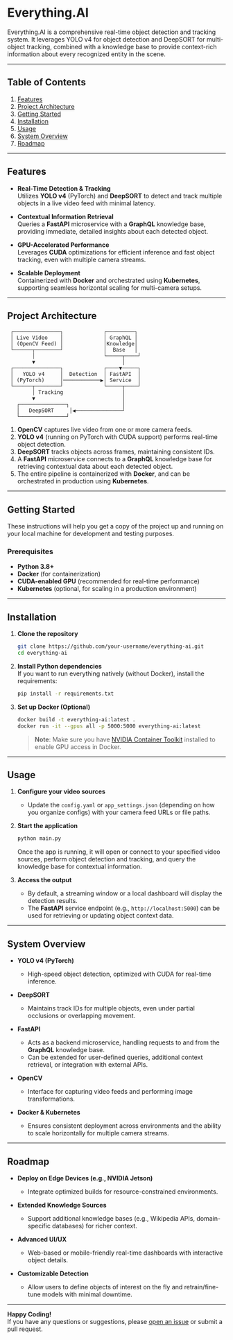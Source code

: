 # Everything.AI
 Everything.AI is a comprehensive real-time object detection and tracking system. It leverages YOLO v4 for object detection and DeepSORT for multi-object tracking, combined with a knowledge base to provide context-rich information about every recognized entity in the scene.

---

## Table of Contents
1. [Features](#features)  
2. [Project Architecture](#project-architecture)  
3. [Getting Started](#getting-started)  
4. [Installation](#installation)  
5. [Usage](#usage)  
6. [System Overview](#system-overview)  
7. [Roadmap](#roadmap)  

---

## Features
- **Real-Time Detection & Tracking**  
  Utilizes **YOLO v4** (PyTorch) and **DeepSORT** to detect and track multiple objects in a live video feed with minimal latency.

- **Contextual Information Retrieval**  
  Queries a **FastAPI** microservice with a **GraphQL** knowledge base, providing immediate, detailed insights about each detected object.

- **GPU-Accelerated Performance**  
  Leverages **CUDA** optimizations for efficient inference and fast object tracking, even with multiple camera streams.

- **Scalable Deployment**  
  Containerized with **Docker** and orchestrated using **Kubernetes**, supporting seamless horizontal scaling for multi-camera setups.

---

## Project Architecture
```
 ┌───────────────┐             ┌─────────┐
 │ Live Video    │             │ GraphQL │
 │ (OpenCV Feed) │             │Knowledge│
 └──────┬────────┘             │  Base   │
        │                      └─────┬────┘
        ▼                            │
 ┌───────────────┐             ┌────▼─────┐
 │   YOLO v4     │  Detection  │ FastAPI  │
 │ (PyTorch)     │────────────▶│ Service  │
 └──────┬────────┘             └─────┬────┘
        │ Tracking                   │
        ▼                            │
   ┌───────────────┐                 │
   │   DeepSORT     │◀───────────────┘
   └───────────────┘
```
1. **OpenCV** captures live video from one or more camera feeds.  
2. **YOLO v4** (running on PyTorch with CUDA support) performs real-time object detection.  
3. **DeepSORT** tracks objects across frames, maintaining consistent IDs.  
4. A **FastAPI** microservice connects to a **GraphQL** knowledge base for retrieving contextual data about each detected object.  
5. The entire pipeline is containerized with **Docker**, and can be orchestrated in production using **Kubernetes**.

---

## Getting Started
These instructions will help you get a copy of the project up and running on your local machine for development and testing purposes.

### Prerequisites
- **Python 3.8+**
- **Docker** (for containerization)
- **CUDA-enabled GPU** (recommended for real-time performance)
- **Kubernetes** (optional, for scaling in a production environment)

---

## Installation
1. **Clone the repository**  
   ```bash
   git clone https://github.com/your-username/everything-ai.git
   cd everything-ai
   ```

2. **Install Python dependencies**  
   If you want to run everything natively (without Docker), install the requirements:
   ```bash
   pip install -r requirements.txt
   ```

3. **Set up Docker (Optional)**  
   ```bash
   docker build -t everything-ai:latest .
   docker run -it --gpus all -p 5000:5000 everything-ai:latest
   ```
   > **Note**: Make sure you have [NVIDIA Container Toolkit](https://docs.nvidia.com/datacenter/cloud-native/container-toolkit/install-guide.html) installed to enable GPU access in Docker.

---

## Usage
1. **Configure your video sources**  
   - Update the `config.yaml` or `app_settings.json` (depending on how you organize configs) with your camera feed URLs or file paths.

2. **Start the application**  
   ```bash
   python main.py
   ```
   Once the app is running, it will open or connect to your specified video sources, perform object detection and tracking, and query the knowledge base for contextual information.

3. **Access the output**  
   - By default, a streaming window or a local dashboard will display the detection results.  
   - The **FastAPI** service endpoint (e.g., `http://localhost:5000`) can be used for retrieving or updating object context data.

---

## System Overview
- **YOLO v4 (PyTorch)**  
  - High-speed object detection, optimized with CUDA for real-time inference.

- **DeepSORT**  
  - Maintains track IDs for multiple objects, even under partial occlusions or overlapping movement.

- **FastAPI**  
  - Acts as a backend microservice, handling requests to and from the **GraphQL** knowledge base.  
  - Can be extended for user-defined queries, additional context retrieval, or integration with external APIs.

- **OpenCV**  
  - Interface for capturing video feeds and performing image transformations.

- **Docker & Kubernetes**  
  - Ensures consistent deployment across environments and the ability to scale horizontally for multiple camera streams.

---

## Roadmap
- **Deploy on Edge Devices (e.g., NVIDIA Jetson)**  
  - Integrate optimized builds for resource-constrained environments.

- **Extended Knowledge Sources**  
  - Support additional knowledge bases (e.g., Wikipedia APIs, domain-specific databases) for richer context.

- **Advanced UI/UX**  
  - Web-based or mobile-friendly real-time dashboards with interactive object details.

- **Customizable Detection**  
  - Allow users to define objects of interest on the fly and retrain/fine-tune models with minimal downtime.

---

**Happy Coding!**  
If you have any questions or suggestions, please [open an issue](https://github.com/your-username/everything-ai/issues) or submit a pull request.
